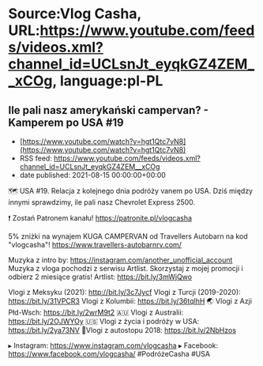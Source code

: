# Source:Vlog Casha, URL:https://www.youtube.com/feeds/videos.xml?channel_id=UCLsnJt_eyqkGZ4ZEM__xCOg, language:pl-PL

## Ile pali nasz amerykański campervan? - Kamperem po USA #19
 - [https://www.youtube.com/watch?v=hgt1Qtc7vN8](https://www.youtube.com/watch?v=hgt1Qtc7vN8)
 - RSS feed: https://www.youtube.com/feeds/videos.xml?channel_id=UCLsnJt_eyqkGZ4ZEM__xCOg
 - date published: 2021-08-15 00:00:00+00:00

🗺️ USA #19. Relacja z kolejnego dnia podróży vanem po USA. Dziś między innymi sprawdzimy, ile pali nasz Chevrolet Express 2500.

❗ Zostań Patronem kanału!
https://patronite.pl/vlogcasha

5% zniżki na wynajem KUGA CAMPERVAN od Travellers Autobarn na kod "vlogcasha"!
https://www.travellers-autobarnrv.com/

Muzyka z intro by: https://instagram.com/another_unofficial_account
Muzyka z vloga pochodzi z serwisu Artlist. Skorzystaj z mojej promocji i odbierz 2 miesiące gratis!
Artlist: https://bit.ly/3mWjQwo

Vlogi z Meksyku (2021): http://bit.ly/3c7Jycf
Vlogi z Turcji (2019-2020): https://bit.ly/31VPCR3
Vlogi z Kolumbii: https://bit.ly/36tqlhH
🌏 Vlogi z Azji Płd-Wsch: https://bit.ly/2wrM9t2
🇦🇺 Vlogi z Australii: https://bit.ly/2OJWYOy
🇺🇸 Vlogi z życia i podróży w USA: https://bit.ly/2ya73NV
🚙Vlogi z autostopu 2018: https://bit.ly/2NbHzos

▸ Instagram: https://www.instagram.com/vlogcasha
▸ Facebook: https://www.facebook.com/vlogcasha/
#PodróżeCasha #USA


